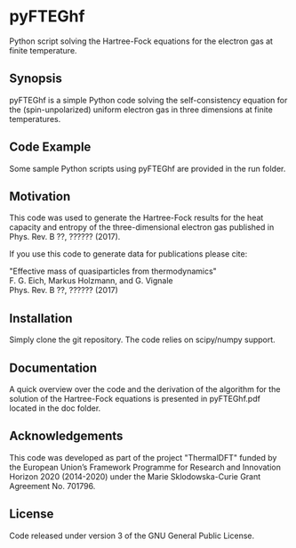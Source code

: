 # pyFTEGhf
Python script solving the Hartree-Fock equations for the electron gas at finite temperature.

## Synopsis

pyFTEGhf is a simple Python code solving the self-consistency equation for the (spin-unpolarized) uniform electron gas in three dimensions at finite temperatures.

## Code Example

Some sample Python scripts using pyFTEGhf are provided in the run folder.

## Motivation

This code was used to generate the Hartree-Fock results for the heat capacity and entropy of the three-dimensional electron gas published in Phys. Rev. B ??, ?????? (2017).

If you use this code to generate data for publications please cite:

"Effective mass of quasiparticles from thermodynamics"  
F. G. Eich, Markus Holzmann, and G. Vignale  
Phys. Rev. B ??, ?????? (2017)  

## Installation

Simply clone the git repository. The code relies on scipy/numpy support.

## Documentation

A quick overview over the code and the derivation of the algorithm for the solution of the Hartree-Fock equations is presented in pyFTEGhf.pdf located in the doc folder.  

## Acknowledgements

This code was developed as part of the project "ThermalDFT" funded by the European Union’s Framework Programme for Research and Innovation Horizon 2020 (2014-2020) under the Marie Sklodowska-Curie Grant Agreement No. 701796.

## License

Code released under version 3 of the GNU General Public License.
